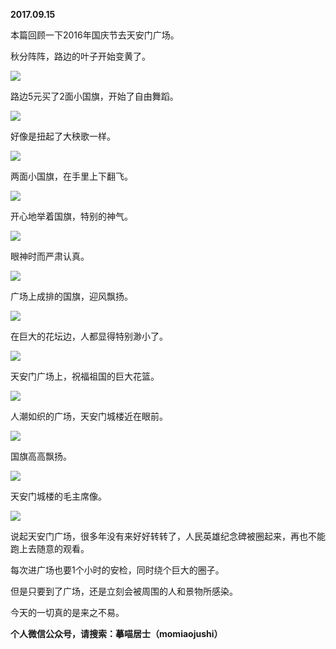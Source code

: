 
          
**2017.09.15**

本篇回顾一下2016年国庆节去天安门广场。

秋分阵阵，路边的叶子开始变黄了。


![](http://wx3.sinaimg.cn/large/627d9660ly1fjjtcn2pt7j20yg0mz7c0.jpg)


路边5元买了2面小国旗，开始了自由舞蹈。


![](http://wx3.sinaimg.cn/large/627d9660ly1fjjtcnuhqsj20yg0mz77m.jpg)


好像是扭起了大秧歌一样。


![](http://wx3.sinaimg.cn/large/627d9660ly1fjjtcnfjvzj20yg0mzacs.jpg)


两面小国旗，在手里上下翻飞。


![](http://wx3.sinaimg.cn/large/627d9660ly1fjjtcmoe3nj20yg0mztcd.jpg)


开心地举着国旗，特别的神气。


![](http://wx3.sinaimg.cn/large/627d9660ly1fjjtcmuzfrj20yg0mzwiu.jpg)


眼神时而严肃认真。


![](http://wx3.sinaimg.cn/large/627d9660ly1fjjtcm79zhj20yg0mzjun.jpg)


广场上成排的国旗，迎风飘扬。


![](http://wx3.sinaimg.cn/large/627d9660ly1fjjtcoil1zj20yg0mz0u0.jpg)


在巨大的花坛边，人都显得特别渺小了。


![](http://wx3.sinaimg.cn/large/627d9660ly1fjjtcoada7j20yg0mzn0t.jpg)


天安门广场上，祝福祖国的巨大花篮。


![](http://wx3.sinaimg.cn/large/627d9660ly1fjjtcmi474j20yg0mzadt.jpg)


人潮如织的广场，天安门城楼近在眼前。


![](http://wx3.sinaimg.cn/large/627d9660ly1fjjtco2a1pj20yg0mzjv3.jpg)


国旗高高飘扬。


![](http://wx3.sinaimg.cn/large/627d9660ly1fjjtcn8utuj20yg0mz74i.jpg)


天安门城楼的毛主席像。


![](http://wx3.sinaimg.cn/large/627d9660ly1fjjtcnnblgj20yg0mztcv.jpg)


说起天安门广场，很多年没有来好好转转了，人民英雄纪念碑被圈起来，再也不能跑上去随意的观看。

每次进广场也要1个小时的安检，同时绕个巨大的圈子。

但是只要到了广场，还是立刻会被周围的人和景物所感染。

今天的一切真的是来之不易。


**个人微信公众号，请搜索：摹喵居士（momiaojushi）**

        